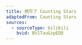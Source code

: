 ```yaml
---
title: 燃尽了 Counting Stars
adaptedFrom: Counting Stars
sources:
  - sourceType: bilibili
    bvid: BV1TauGzpEDQ
---
```

